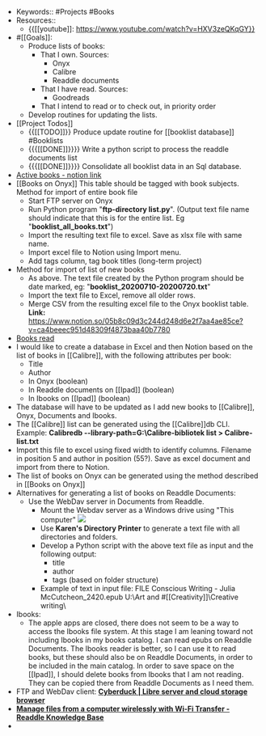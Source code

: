 - Keywords:: #Projects #Books
- Resources:: 
    - {{[[youtube]]: https://www.youtube.com/watch?v=HXV3zeQKqGY}}
- #[[Goals]]:
    - Produce lists of books:
        - That I own. Sources:
            - Onyx
            - Calibre
            - Readdle documents
        - That I have read. Sources:
            - Goodreads
        - That I intend to read or to check out, in priority order
    - Develop routines for updating the lists.
- [[Project Todos]]
    - {{[[TODO]]}} Produce update routine for [[booklist database]] #Booklists
    - {{{[[DONE]]}}}} Write a python script to process the readdle documents list
    - {{{[[DONE]]}}}} Consolidate all booklist data in an Sql database.
- [Active books - notion link](https://www.notion.so/6f446d01b6964d839d5931d8d87b0cfc)
- [[Books on Onyx]]
This table should be tagged with book subjects. 
Method for import of entire book file
    - Start FTP server on Onyx
    - Run Python program "**ftp-directory list.py**". (Output text file name should indicate that this is for the entire list. Eg "**booklist_all_books.txt**")
    - Import the resulting text file to excel. Save as xlsx file with same name.
    - Import excel file to Notion using Import menu.
    - Add tags column, tag book titles (long-term project)
- Method for import of list of new books
    - As above. The text file created by the Python program should be date marked, eg: "**booklist_20200710-20200720.txt**"
    - Import the text file to Excel, remove all older rows.
    - Merge CSV from the resulting excel file to the Onyx booklist table.
**Link:**
https://www.notion.so/05b8c09d3c244d248d6e2f7aa4ae85ce?v=ca4beeec951d48309f4873baa40b7780
- [Books read](https://www.notion.so/9948d390c92440918230a423b9ed4fa3)
- I would like to create a database in Excel and then Notion based on the list of books in [[Calibre]], with the following attributes per book:
    - Title
    - Author
    - In Onyx (boolean)
    - In Readdle documents on [[Ipad]] (boolean)
    - In Ibooks on [[Ipad]] (boolean)
- The database will have to be updated as I add new books to [[Calibre]], Onyx, Documents and Ibooks. 
- The [[Calibre]] list can be generated using the [[Calibre]]db CLI. Example:
**Calibredb --library-path=G:\Calibre-bibliotek list > Calibre-list.txt**
- Import this file to excel using fixed width to identify columns. Filename in position 5 and author in position (55?). Save as excel document and import from there to Notion.
- The list of books on Onyx can be generated using the method described in [[Books on Onyx]] 
- Alternatives for generating a list of books on Readdle Documents:
    - Use the WebDav server in Documents from Readdle.
        - Mount the Webdav server as a Windows drive using "This computer"
![](https://firebasestorage.googleapis.com/v0/b/firescript-577a2.appspot.com/o/imgs%2Fapp%2FDavidsroam%2F2iuBLkJffA.png?alt=media&token=18dbfa54-d8e9-4e95-87e7-02b54cfaad45)
        - Use **Karen's Directory Printer** to generate a text file with all directories and folders.
        - Develop a Python script with the above text file as input and the following output:
            - title 
            - author
            - tags (based on folder structure)
        - Example of text in input file:
FILE	Conscious Writing - Julia McCutcheon_2420.epub	U:\Art and #[[Creativity]]\Creative writing\
- Ibooks:
    - The apple apps are closed, there does not seem to be a way to access the Ibooks file system. At this stage I am leaning toward not including Ibooks in my books catalog. I can read epubs on Readdle Documents. The Ibooks reader is better, so I can use it to read books, but these should also be on Readdle Documents, in order to be included in the main catalog. In order to save space on the [[Ipad]], I should delete books from Ibooks that I am not reading. They can be copied there from Readdle Documents as I need them.
- FTP and WebDav client:
[**Cyberduck | Libre server and cloud storage browser**](https://cyberduck.io/)
- [**Manage files from a computer wirelessly with Wi-Fi Transfer - Readdle Knowledge Base**](https://apphelp.readdle.com/pdfexpert6/index.php?pg=kb.page&id=1144)
- 
